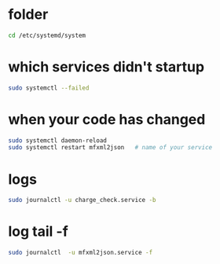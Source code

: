 # folder
```bash
cd /etc/systemd/system
```

# which services didn't startup
```bash
sudo systemctl --failed
```

# when your code has changed
```bash
sudo systemctl daemon-reload 
sudo systemctl restart mfxml2json   # name of your service
```

# logs
```bash
sudo journalctl -u charge_check.service -b
```

# log tail -f
```bash
sudo journalctl  -u mfxml2json.service -f
```

